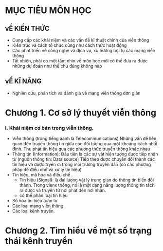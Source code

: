 # MỤC TIÊU MÔN HỌC 
## vỀ KIẾN THỨC
- Cung cấp các khái niệm và các vấn đề kĩ thuật chính của viễn thông 
- Kiến trúc và cách tổ chức cũng như cách thức hoạt động
- Các phát triển về công nghệ và dịch vụ, xu hướng hội tụ các mạng viễn thông
- Tất nhiên, phải có một tầm nhìn về môn học mới có thể đưa ra được những dự đoán như thế chứ đúng không nào
## vỀ KĨ NĂNG
- Nghiên cứu, phân tích và đánh giá về mạng viễn thông đơn giản


# Chương 1. Cơ sở lý thuyết viễn thông 
### I. Khái niệm cơ bản trong viễn thông. 
- Viễn thông (trong tiếng aanh là Telecommunications)
    Những vấn đề liên quan đến truyền thông tin giữa các đối tượng qua một khoảng cách nhất định.
    Thu phát tín hiệu qua các phương thức truyền thông khác nhau
- Thông tin (Information):
    Đầu tiên là các sự vật hiện tượng được tiếp nhận từ (nguồn thông tin: Data source)
    Tiếp theo được chuyển đổi thành các tín hiệu và được tryền đi trong môi trường truyền dẫn (có các phương pháp để điều chế và xử lý tín hiệu)
- Tín hiệu, mã hóa và điều chế .
    + Tín hiệu (Signal): là đại lượng vật lý trung gian do thông tin biến đổi thành. Trong vienx thông, nó là một dạng năng lượng thông tin tách ra được và truyền từ nơi phát đến nơi nhận.
    + có thể phân loại tín hiệu
- Số hóa tín hiệu tuần tự 
- Các loại mạng viễn thông 
- Các loại kênh truyền.



# Chương 2. Tìm hiểu về một số trạng thái kênh truyền
###